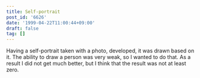 ```yaml
---
title: Self-portrait
post_id: '6626'
date: '1999-04-22T11:00:44+09:00'
draft: false
tag: []
---
```


Having a self-portrait taken with a photo, developed, it was drawn based on it. The ability to draw a person was very weak, so I wanted to do that. As a result I did not get much better, but I think that the result was not at least zero.